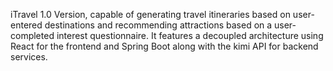 iTravel 1.0 Version, capable of generating travel itineraries based on user-entered destinations and recommending attractions based on a user-completed interest questionnaire. It features a decoupled architecture using React for the frontend and Spring Boot along with the kimi API for backend services.
